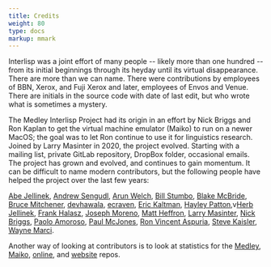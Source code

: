 ```yaml
---
title: Credits
weight: 80
type: docs
markup: mmark
---
```


Interlisp was a joint effort of many people -- likely more than one hundred -- from its initial beginnings through its heyday until its virtual disappearance. There are more than we can name. There were contributions by employees of BBN, Xerox, and Fuji Xerox and later, employees of Envos and Venue. There are initials in the source code with date of last edit, but who wrote what is sometimes a mystery.

<!-- We do have a list of those we remember who are no longer with us [In Memoriam](/medley/history/in-memoriam). -->

The Medley Interlisp Project had its origin in an effort by Nick Briggs and Ron Kaplan to get the virtual machine emulator (Maiko) to run on a newer MacOS; the goal was to let Ron continue to use it for linguistics research. Joined by Larry Masinter in 2020, the project evolved. Starting with a mailing list, private GitLab repository, DropBox folder, occasional emails. The project has grown and evolved, and continues to gain momentum. It can be difficult to name modern contributors, but the following people have helped the project over the last few years:

[Abe Jellinek](https://github.com/AbeJellinek), [Andrew Sengudl](https://github.com/phantomics),  [Arun Welch](https://github.com/Anzus), [Bill Stumbo](https://github.com/stumbo), [Blake McBride](https://github.com/blakemcbride), [Bruce Mitchener](https://github.com/waywardmonkeys), [devhawala](https://github.com/devhawala), [ecraven](https://github.com/ecraven), [Eric Kaltman](https://github.com/ekaltman), [Hayley Patton](https://github.com/no-defun-allowed),v[Herb Jellinek](https://github.com/hjellinek), [Frank Halasz](https://github.com/fghalasz), [Joseph Moreno](mailto:jg.moreno2001@gmail.com), [Matt Heffron](https://github.com/MattHeffron), [Larry Masinter](https://github.com/masinter), [Nick Briggs](https://github.com/nbriggs), [Paolo Amoroso](https://github.com/pamoroso), [Paul McJones](https://github.com/pmcjones), [Ron Vincent Aspuria](mailto:ronvincentaspuria@gmail.com), [Steve Kaisler](https://github.com/skaisler1), [Wayne Marci](https://www.linkedin.com/in/waynemarci).

Another way of looking at contributors is to look at statistics for the [Medley](https://github.com/Interlisp/medley/graphs/contributors),
[Maiko](https://github.com/Interlisp/maiko/graphs/contributors),
[online](https://github.com/Interlisp/online/graphs/contributors),
and [website](https://github.com/Interlisp/Interlisp.github.io/graphs/contributors) repos.

